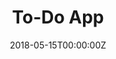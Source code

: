 ---
title: To-Do App
summary:  Task Management application built using React for the frontend and Flask for the backend. This app allows users to manage their tasks by creating, editing, and deleting todos.
tags:
  - Full-Stack
date: '2018-05-15T00:00:00Z'
weight: 1

# Optional external URL for project (replaces project detail page).
external_link: 'https://github.com/tusharmalankiya/ToDoApp'

image:
  caption: ''
  focal_point: Smart
---